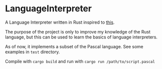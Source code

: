# LanguageInterpreter
A Language Interpreter written in Rust inspired to [this](https://ruslanspivak.com/lsbasi-part1/).

The purpose of the project is only to improve my knowledge of the Rust language, but this can be used to learn the basics of language interpreters.

As of now, it implements a subset of the Pascal language. See some examples in ```test``` directory.

Compile with ```cargo build``` and run with ```cargo run /path/to/script.pascal```

